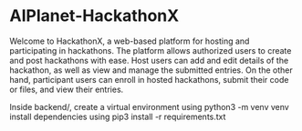 # AIPlanet-HackathonX

Welcome to HackathonX, a web-based platform for hosting and participating in hackathons. The platform allows authorized users to create and post hackathons with ease. Host users can add and edit details of the hackathon, as well as view and manage the submitted entries. On the other hand, participant users can enroll in hosted hackathons, submit their code or files, and view their entries.

Inside backend/,
create a virtual environment using python3 -m venv venv
install dependencies using pip3 install -r requirements.txt
